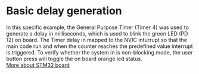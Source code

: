 # Basic delay generation
In this specific example, the General Purpose Timer (Timer 4) was used to generate a delay in milliseconds, which is used to blink the green LED (PD 12) on board. The Timer delay in mapped to the NVIC inturrupt so that the main code run and when the counter reaches the predefined value interrupt is triggered. To verify whether the system in is non-blocking mode, the user button press will toggle the on board orange led status.   \
[More about STM32 board](https://www.st.com/resource/en/user_manual/um1842-discovery-kit-with-stm32f411ve-mcu-stmicroelectronics.pdf)
